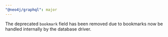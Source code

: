 ```yaml
---
"@neo4j/graphql": major
---
```


The deprecated `bookmark` field has been removed due to bookmarks now be handled internally by the database driver.
